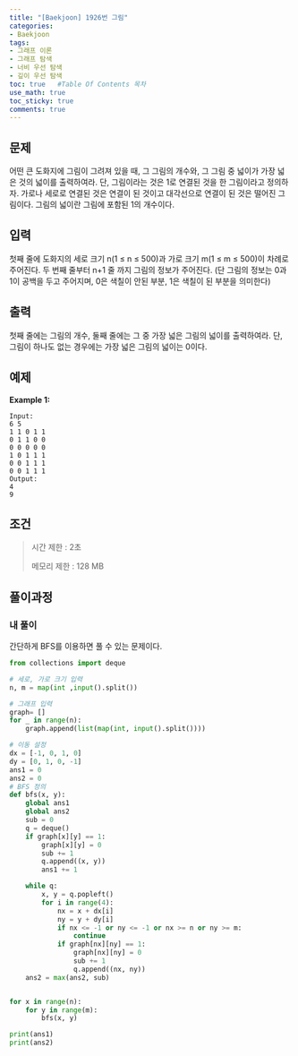 ```yaml
---
title: "[Baekjoon] 1926번 그림"
categories: 
- Baekjoon
tags:
- 그래프 이론
- 그래프 탐색
- 너비 우선 탐색
- 깊이 우선 탐색
toc: true   #Table Of Contents 목차 
use_math: true
toc_sticky: true
comments: true
---
```


## 문제

어떤 큰 도화지에 그림이 그려져 있을 때, 그 그림의 개수와, 그 그림 중 넓이가 가장 넓은 것의 넓이를 출력하여라. 단, 그림이라는 것은 1로 연결된 것을 한 그림이라고 정의하자. 가로나 세로로 연결된 것은 연결이 된 것이고 대각선으로 연결이 된 것은 떨어진 그림이다. 그림의 넓이란 그림에 포함된 1의 개수이다.

## 입력

첫째 줄에 도화지의 세로 크기 n(1 ≤ n ≤ 500)과 가로 크기 m(1 ≤ m ≤ 500)이 차례로 주어진다. 두 번째 줄부터 n+1 줄 까지 그림의 정보가 주어진다. (단 그림의 정보는 0과 1이 공백을 두고 주어지며, 0은 색칠이 안된 부분, 1은 색칠이 된 부분을 의미한다)

## 출력

첫째 줄에는 그림의 개수, 둘째 줄에는 그 중 가장 넓은 그림의 넓이를 출력하여라. 단, 그림이 하나도 없는 경우에는 가장 넓은 그림의 넓이는 0이다.

## 예제

**Example 1:**

```
Input: 
6 5
1 1 0 1 1
0 1 1 0 0
0 0 0 0 0
1 0 1 1 1
0 0 1 1 1
0 0 1 1 1
Output: 
4
9
```

## 조건

> 시간 제한 : 2초
>
> 메모리 제한 : 128 MB

## 풀이과정

### 내 풀이

간단하게 BFS를 이용하면 풀 수 있는 문제이다.

```python
from collections import deque

# 세로, 가로 크기 입력
n, m = map(int ,input().split())

# 그래프 입력
graph= []
for _ in range(n):
    graph.append(list(map(int, input().split())))

# 이동 설정
dx = [-1, 0, 1, 0]
dy = [0, 1, 0, -1]
ans1 = 0
ans2 = 0
# BFS 정의
def bfs(x, y):
    global ans1
    global ans2
    sub = 0
    q = deque()
    if graph[x][y] == 1:
        graph[x][y] = 0
        sub += 1
        q.append((x, y))
        ans1 += 1

    while q:
        x, y = q.popleft()
        for i in range(4):
            nx = x + dx[i]
            ny = y + dy[i]
            if nx <= -1 or ny <= -1 or nx >= n or ny >= m:
                continue
            if graph[nx][ny] == 1:
                graph[nx][ny] = 0
                sub += 1
                q.append((nx, ny))
    ans2 = max(ans2, sub)


for x in range(n):
    for y in range(m):
        bfs(x, y)

print(ans1)
print(ans2)
```

